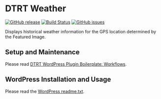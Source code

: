 # DTRT Weather

[![GitHub release](https://img.shields.io/github/release/dotherightthing/wpdtrt-weather.svg)](https://github.com/dotherightthing/wpdtrt-weather/releases) [![Build Status](https://github.com/dotherightthing/wpdtrt-weather/workflows/Build%20and%20release%20if%20tagged/badge.svg)](https://github.com/dotherightthing/wpdtrt-weather/actions?query=workflow%3A%22Build+and+release+if+tagged%22) [![GitHub issues](https://img.shields.io/github/issues/dotherightthing/wpdtrt-weather.svg)](https://github.com/dotherightthing/wpdtrt-weather/issues)

Displays historical weather information for the GPS location determined by the Featured Image.

## Setup and Maintenance

Please read [DTRT WordPress Plugin Boilerplate: Workflows](https://github.com/dotherightthing/wpdtrt-plugin-boilerplate/wiki/Workflows).

## WordPress Installation and Usage

Please read the [WordPress readme.txt](readme.txt).
